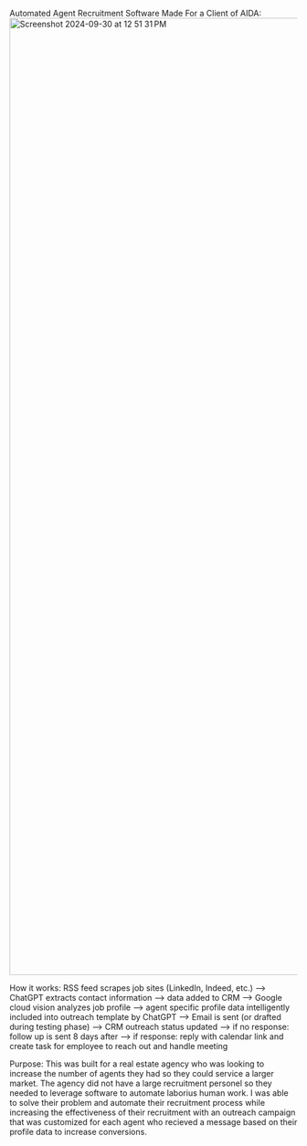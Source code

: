 Automated Agent Recruitment Software Made For a Client of AIDA:
<img width="1677" alt="Screenshot 2024-09-30 at 12 51 31 PM" src="https://github.com/user-attachments/assets/42922491-53cd-489b-bd82-45f14404a497">

How it works:
RSS feed scrapes job sites (LinkedIn, Indeed, etc.) --> ChatGPT extracts contact information --> data added to CRM --> Google cloud vision analyzes job profile --> agent specific profile data intelligently included into outreach template by ChatGPT --> Email is sent (or drafted during testing phase) --> CRM outreach status updated --> if no response: follow up is sent 8 days after --> if response: reply with calendar link and create task for employee to reach out and handle meeting

Purpose:
This was built for a real estate agency who was looking to increase the number of agents they had so they could service a larger market. The agency did not have a large recruitment personel so they needed to leverage software to automate laborius human work. I was able to solve their problem and automate their recruitment process while increasing the effectiveness of their recruitment with an outreach campaign that was customized for each agent who recieved a message based on their profile data to increase conversions.
